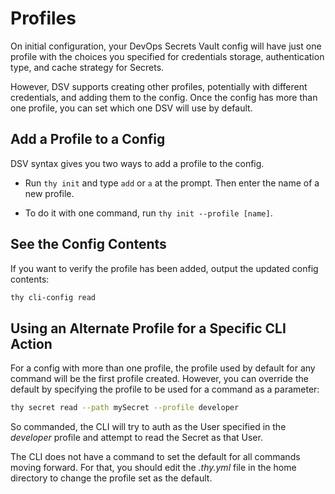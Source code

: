 [title]: # (Profiles)
[tags]: # (DevOps Secrets Vault,DSV,)
[priority]: # (5100)

# Profiles

On initial configuration, your DevOps Secrets Vault config will have just one profile with the choices you specified for credentials storage, authentication type, and cache strategy for Secrets.

However, DSV supports creating other profiles, potentially with different credentials, and adding them to the config. Once the config has more than one profile, you can set which one DSV will use by default.

## Add a Profile to a Config

DSV syntax gives you two ways to add a profile to the config.

* Run `thy init` and type `add` or `a` at the prompt. Then enter the name of a new profile.

* To do it with one command, run `thy init --profile [name]`.

## See the Config Contents

If you want to verify the profile has been added, output the updated config contents:

```BASH
thy cli-config read
```

## Using an Alternate Profile for a Specific CLI Action

For a config with more than one profile, the profile used by default for any command will be the first profile created. However, you can override the default by specifying the profile to be used for a  command as a parameter:

```BASH
thy secret read --path mySecret --profile developer
```

So commanded, the CLI will try to auth as the User specified in the *developer* profile and attempt to read the Secret as that User.

The CLI does not have a command to set the default for all commands moving forward. For that, you should edit the *.thy.yml* file in the home directory to change the profile set as the default.



  
